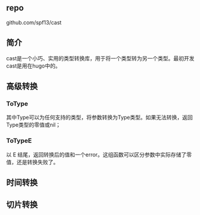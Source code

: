 ## repo 
github.com/spf13/cast

## 简介
cast是一个小巧、实用的类型转换库，用于将一个类型转为另一个类型。最初开发cast是用在hugo中的。

## 高级转换
### ToType
其中Type可以为任何支持的类型，将参数转换为Type类型。如果无法转换，返回Type类型的零值或nil；

### ToTypeE
以 E 结尾，返回转换后的值和一个error。这组函数可以区分参数中实际存储了零值，还是转换失败了。

## 时间转换


## 切片转换